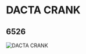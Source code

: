 # DACTA CRANK
## 6526
![DACTA CRANK](https://lc-www-live-s.legocdn.com/media/bricks/5/2/4493718.jpg)